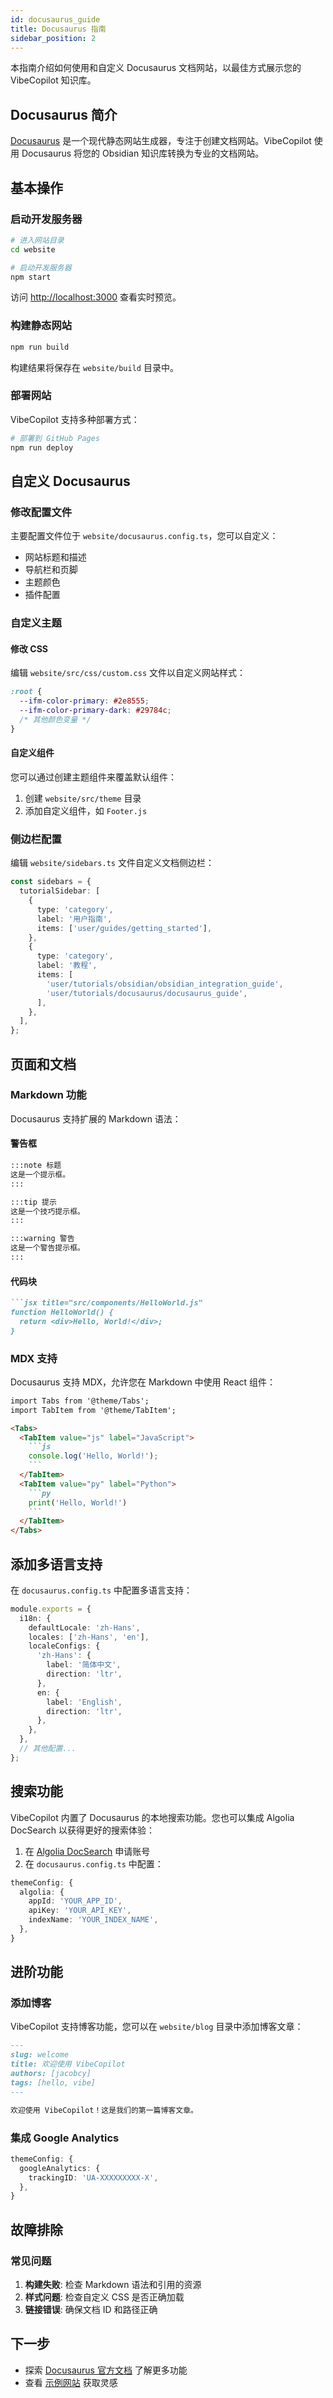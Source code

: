 ```yaml
---
id: docusaurus_guide
title: Docusaurus 指南
sidebar_position: 2
---
```


<!-- # Docusaurus 指南 -->

本指南介绍如何使用和自定义 Docusaurus 文档网站，以最佳方式展示您的 VibeCopilot 知识库。

## Docusaurus 简介

[Docusaurus](https://docusaurus.io/) 是一个现代静态网站生成器，专注于创建文档网站。VibeCopilot 使用 Docusaurus 将您的 Obsidian 知识库转换为专业的文档网站。

## 基本操作

### 启动开发服务器

```bash
# 进入网站目录
cd website

# 启动开发服务器
npm start
```

访问 [http://localhost:3000](http://localhost:3000) 查看实时预览。

### 构建静态网站

```bash
npm run build
```

构建结果将保存在 `website/build` 目录中。

### 部署网站

VibeCopilot 支持多种部署方式：

```bash
# 部署到 GitHub Pages
npm run deploy
```

## 自定义 Docusaurus

### 修改配置文件

主要配置文件位于 `website/docusaurus.config.ts`，您可以自定义：

- 网站标题和描述
- 导航栏和页脚
- 主题颜色
- 插件配置

### 自定义主题

#### 修改 CSS

编辑 `website/src/css/custom.css` 文件以自定义网站样式：

```css
:root {
  --ifm-color-primary: #2e8555;
  --ifm-color-primary-dark: #29784c;
  /* 其他颜色变量 */
}
```

#### 自定义组件

您可以通过创建主题组件来覆盖默认组件：

1. 创建 `website/src/theme` 目录
2. 添加自定义组件，如 `Footer.js`

### 侧边栏配置

编辑 `website/sidebars.ts` 文件自定义文档侧边栏：

```typescript
const sidebars = {
  tutorialSidebar: [
    {
      type: 'category',
      label: '用户指南',
      items: ['user/guides/getting_started'],
    },
    {
      type: 'category',
      label: '教程',
      items: [
        'user/tutorials/obsidian/obsidian_integration_guide',
        'user/tutorials/docusaurus/docusaurus_guide',
      ],
    },
  ],
};
```

## 页面和文档

### Markdown 功能

Docusaurus 支持扩展的 Markdown 语法：

#### 警告框

```markdown
:::note 标题
这是一个提示框。
:::

:::tip 提示
这是一个技巧提示框。
:::

:::warning 警告
这是一个警告提示框。
:::
```

#### 代码块

```markdown
```jsx title="src/components/HelloWorld.js"
function HelloWorld() {
  return <div>Hello, World!</div>;
}
```

### MDX 支持

Docusaurus 支持 MDX，允许您在 Markdown 中使用 React 组件：

```markdown
import Tabs from '@theme/Tabs';
import TabItem from '@theme/TabItem';

<Tabs>
  <TabItem value="js" label="JavaScript">
    ```js
    console.log('Hello, World!');
    ```
  </TabItem>
  <TabItem value="py" label="Python">
    ```py
    print('Hello, World!')
    ```
  </TabItem>
</Tabs>
```

## 添加多语言支持

在 `docusaurus.config.ts` 中配置多语言支持：

```typescript
module.exports = {
  i18n: {
    defaultLocale: 'zh-Hans',
    locales: ['zh-Hans', 'en'],
    localeConfigs: {
      'zh-Hans': {
        label: '简体中文',
        direction: 'ltr',
      },
      en: {
        label: 'English',
        direction: 'ltr',
      },
    },
  },
  // 其他配置...
};
```

## 搜索功能

VibeCopilot 内置了 Docusaurus 的本地搜索功能。您也可以集成 Algolia DocSearch 以获得更好的搜索体验：

1. 在 [Algolia DocSearch](https://docsearch.algolia.com/apply/) 申请账号
2. 在 `docusaurus.config.ts` 中配置：

```typescript
themeConfig: {
  algolia: {
    appId: 'YOUR_APP_ID',
    apiKey: 'YOUR_API_KEY',
    indexName: 'YOUR_INDEX_NAME',
  },
}
```

## 进阶功能

### 添加博客

VibeCopilot 支持博客功能，您可以在 `website/blog` 目录中添加博客文章：

```markdown
---
slug: welcome
title: 欢迎使用 VibeCopilot
authors: [jacobcy]
tags: [hello, vibe]
---

欢迎使用 VibeCopilot！这是我们的第一篇博客文章。
```

### 集成 Google Analytics

```typescript
themeConfig: {
  googleAnalytics: {
    trackingID: 'UA-XXXXXXXXX-X',
  },
}
```

## 故障排除

### 常见问题

1. **构建失败**: 检查 Markdown 语法和引用的资源
2. **样式问题**: 检查自定义 CSS 是否正确加载
3. **链接错误**: 确保文档 ID 和路径正确

## 下一步

- 探索 [Docusaurus 官方文档](https://docusaurus.io/docs) 了解更多功能
- 查看 [示例网站](https://docusaurus.io/docs/examples) 获取灵感

